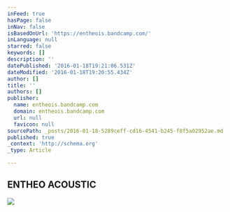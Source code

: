 ```yaml
---
inFeed: true
hasPage: false
inNav: false
isBasedOnUrl: 'https://entheois.bandcamp.com/'
inLanguage: null
starred: false
keywords: []
description: ''
datePublished: '2016-01-18T19:21:06.531Z'
dateModified: '2016-01-18T19:20:55.434Z'
author: []
title: ''
authors: []
publisher:
  name: entheois.bandcamp.com
  domain: entheois.bandcamp.com
  url: null
  favicon: null
sourcePath: _posts/2016-01-18-5289ceff-cd16-4541-b245-f8f5a02952ae.md
published: true
_context: 'http://schema.org'
_type: Article

---
```

## ENTHEO ACOUSTIC
![](https://f1.bcbits.com/img/a2428885172_2.jpg)